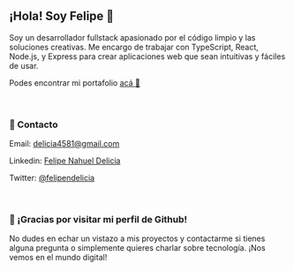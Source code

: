 <div style="display: flex; flex-direction: column; gap: 20px;">
    <div>
        <h2>¡Hola! Soy Felipe 👋</h2>
        <p>Soy un desarrollador fullstack apasionado por el código limpio y las soluciones creativas. Me encargo de trabajar con TypeScript, React, Node.js, y Express para crear aplicaciones web que sean intuitivas y fáciles de usar.</p>
        <p>Podes encontrar mi portafolio <a href="https://felipedelicia.netlify.app/">acá 🙋</a></p>
    </div>
    <div>
        <h3>📧 Contacto</h3>
        <p>Email: <a href="emailto:delicia4581@gmail.com">delicia4581@gmail.com</a></p>
        <p>Linkedin: <a href="https://www.linkedin.com/in/felipe-nahuel-delicia-b2487119a/">Felipe Nahuel Delicia</a></p>
        <p>Twitter: <a href="https://twitter.com/felipendelicia">@felipendelicia</a></p>
    </div>
    <div>
        <h3>🎉 ¡Gracias por visitar mi perfil de Github!</h3>
        <p>No dudes en echar un vistazo a mis proyectos y contactarme si tienes alguna pregunta o simplemente quieres charlar sobre tecnología. ¡Nos vemos en el mundo digital!</p>
    </div>
</div>
